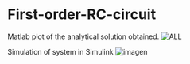# First-order-RC-circuit

Matlab plot of the analytical solution obtained. 
![ALL](https://user-images.githubusercontent.com/87546129/219961674-872619a7-28b2-4f01-ba62-f107f01bbbe1.jpg)

Simulation of system in Simulink
![imagen](https://user-images.githubusercontent.com/87546129/219961692-7b9013ae-e9ce-4427-9272-1c6cd1e243a6.png)
